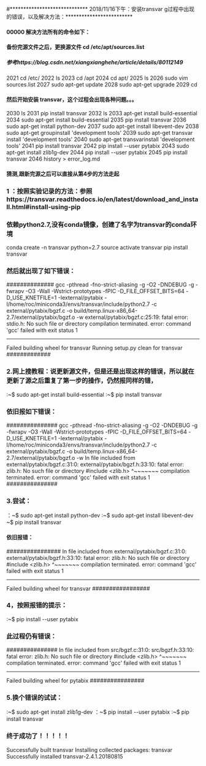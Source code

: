 
#*****************************  2018/11/16下午：安装transvar g过程中出现的错误，以及解决方法：*************************
#### 00000 解决方法所有的命令如下：
#### 备份完源文件之后，更换源文件 cd /etc/apt/sources.list
#####  参考https://blog.csdn.net/xiangxianghehe/article/details/80112149
 2021  cd /etc/
 2022  ls
 2023  cd /apt
 2024  cd apt/
 2025  ls
 2026  sudo vim sources.list
 2027  sudo apt-get update
 2028  sudo apt-get upgrade
 2029  cd
 #### 然后开始安装 transvar，这个过程会出现各种问题。。。 
 2030  ls
 2031  pip install transvar
 2032  ls
 2033  apt-get install build-essential
 2034  sudo apt-get install build-essential
 2035  pip install transvar
 2036  sudo apt-get install python-dev
 2037  sudo apt-get install libevent-dev
 2038  sudo apt-get groupinstall 'development tools'
 2039  sudo apt-get transvar install 'development tools'
 2040  sudo apt-get transvarinstall 'development tools'
 2041  pip install transvar
 2042  pip install --user pytabix
 2043  sudo apt-get install zlib1g-dev
 2044  pip install --user pytabix
 2045  pip install transvar
 2046  history > error_log.md




#### 猜测,跟新完源之后可以直接从第4步的方法走起
###  1 ：按照实验记录的方法：参照https://transvar.readthedocs.io/en/latest/download_and_install.html#install-using-pip
###  依赖python2.7,没有conda镜像，创建了名字为transvar的conda环境
conda create -n transvar python=2.7
source activate transvar
pip install transvar
### 然后就出现了如下错误：
##############
gcc -pthread -fno-strict-aliasing -g -O2 -DNDEBUG -g -fwrapv -O3 -Wall -Wstrict-prototypes -fPIC -D_FILE_OFFSET_BITS=64 -D_USE_KNETFILE=1 -Iexternal/pytabix -I/home/roc/miniconda3/envs/transvar/include/python2.7 -c external/pytabix/bgzf.c -o build/temp.linux-x86_64-2.7/external/pytabix/bgzf.o -w
  external/pytabix/bgzf.c:25:19: fatal error: stdio.h: No such file or directory
  compilation terminated.
  error: command 'gcc' failed with exit status 1

  ----------------------------------------
  Failed building wheel for transvar
  Running setup.py clean for transvar
#############
### 2.网上搜教程：说更新源文件，但是还是出现这样的错误，所以就在更新了源之后重复了第一步的操作，仍然报同样的错，
:~$ sudo apt-get install build-essential
:~$ pip install transvar
###  依旧报如下错误：
###############
 gcc -pthread -fno-strict-aliasing -g -O2 -DNDEBUG -g -fwrapv -O3 -Wall -Wstrict-prototypes -fPIC -D_FILE_OFFSET_BITS=64 -D_USE_KNETFILE=1 -Iexternal/pytabix -I/home/roc/miniconda3/envs/transvar/include/python2.7 -c external/pytabix/bgzf.c -o build/temp.linux-x86_64-2.7/external/pytabix/bgzf.o -w
  In file included from external/pytabix/bgzf.c:31:0:
  external/pytabix/bgzf.h:33:10: fatal error: zlib.h: No such file or directory
   #include <zlib.h>
            ^~~~~~~~
  compilation terminated.
  error: command 'gcc' failed with exit status 1
###############
### 3.尝试：
：~$ sudo apt-get install python-dev
:~$ sudo apt-get install libevent-dev
~$ pip install transvar
#### 依旧报错：
################
  In file included from external/pytabix/bgzf.c:31:0:
  external/pytabix/bgzf.h:33:10: fatal error: zlib.h: No such file or directory
   #include <zlib.h>
            ^~~~~~~~
  compilation terminated.
  error: command 'gcc' failed with exit status 1

  ----------------------------------------
  Failed building wheel for transvar
#################
### 4，按照报错的提示：
:~$ pip install --user pytabix
### 此过程仍有错误：
###############
  In file included from src/bgzf.c:31:0:
  src/bgzf.h:33:10: fatal error: zlib.h: No such file or directory
   #include <zlib.h>
            ^~~~~~~~
  compilation terminated.
  error: command 'gcc' failed with exit status 1

  ----------------------------------------
  Failed building wheel for pytabix
################
### 5.换个错误的试试：
:~$ sudo apt-get install zlib1g-dev
：~$ pip install --user pytabix
:~$ pip install transvar
### 终于成功了！！！！！
Successfully built transvar
Installing collected packages: transvar
Successfully installed transvar-2.4.1.20180815

#####